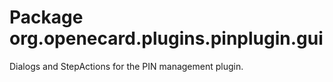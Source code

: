# Package org.openecard.plugins.pinplugin.gui
Dialogs and StepActions for the PIN management plugin.
